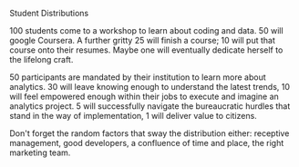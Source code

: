 Student Distributions 

100 students come to a workshop to learn about coding and data. 50 will google Coursera. A further gritty 25 will finish a course; 10 will put that course onto their resumes. Maybe one will eventually dedicate herself to the lifelong craft. 

50 participants are mandated by their institution to learn more about analytics. 30 will leave knowing enough to understand the latest trends,
10 will feel empowered enough within their jobs to execute and imagine an analytics project. 5 will successfully navigate the bureaucratic hurdles that stand in the way of implementation, 1 will deliver value to citizens. 

Don't forget the random factors that sway the distribution either: receptive management, good developers, a confluence of time and place, the right marketing team. 




